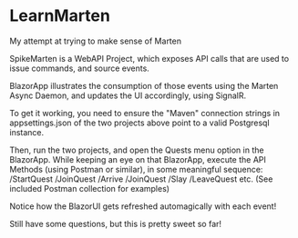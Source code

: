 # LearnMarten
My attempt at trying to make sense of Marten

SpikeMarten is a WebAPI Project, which exposes API calls that are used to issue commands, and source events.

BlazorApp illustrates the consumption of those events using the Marten Async Daemon, and updates the UI accordingly, using SignalR.

To get it working, you need to ensure the "Maven" connection strings in appsettings.json of the two projects above point to a valid Postgresql instance.

Then, run the two projects, and open the Quests menu option in the BlazorApp.
While keeping an eye on that BlazorApp, execute the API Methods (using Postman or similar), in some meaningful sequence:
/StartQuest
/JoinQuest
/Arrive
/JoinQuest
/Slay
/LeaveQuest
etc.
(See included Postman collection for examples)

Notice how the BlazorUI gets refreshed automagically with each event!

Still have some questions, but this is pretty sweet so far!
